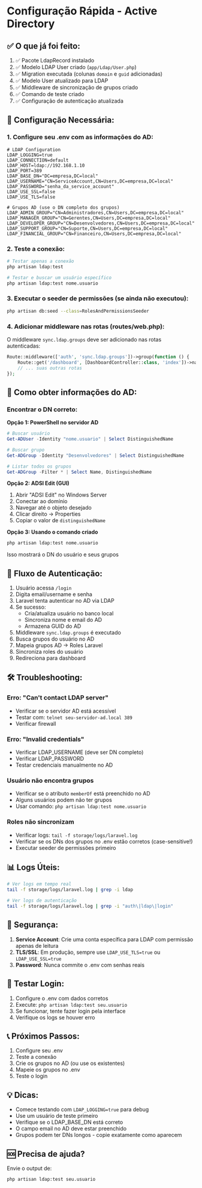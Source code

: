 # Configuração Rápida - Active Directory

## ✅ O que já foi feito:

1. ✅ Pacote LdapRecord instalado
2. ✅ Modelo LDAP User criado (`app/Ldap/User.php`)
3. ✅ Migration executada (colunas `domain` e `guid` adicionadas)
4. ✅ Modelo User atualizado para LDAP
5. ✅ Middleware de sincronização de grupos criado
6. ✅ Comando de teste criado
7. ✅ Configuração de autenticação atualizada

## 🔧 Configuração Necessária:

### 1. Configure seu .env com as informações do AD:

```env
# LDAP Configuration
LDAP_LOGGING=true
LDAP_CONNECTION=default
LDAP_HOST=ldap://192.168.1.10
LDAP_PORT=389
LDAP_BASE_DN="DC=empresa,DC=local"
LDAP_USERNAME="CN=ServiceAccount,CN=Users,DC=empresa,DC=local"
LDAP_PASSWORD="senha_da_service_account"
LDAP_USE_SSL=false
LDAP_USE_TLS=false

# Grupos AD (use o DN completo dos grupos)
LDAP_ADMIN_GROUP="CN=Administradores,CN=Users,DC=empresa,DC=local"
LDAP_MANAGER_GROUP="CN=Gerentes,CN=Users,DC=empresa,DC=local"
LDAP_DEVELOPER_GROUP="CN=Desenvolvedores,CN=Users,DC=empresa,DC=local"
LDAP_SUPPORT_GROUP="CN=Suporte,CN=Users,DC=empresa,DC=local"
LDAP_FINANCIAL_GROUP="CN=Financeiro,CN=Users,DC=empresa,DC=local"
```

### 2. Teste a conexão:

```bash
# Testar apenas a conexão
php artisan ldap:test

# Testar e buscar um usuário específico
php artisan ldap:test nome.usuario
```

### 3. Executar o seeder de permissões (se ainda não executou):

```bash
php artisan db:seed --class=RolesAndPermissionsSeeder
```

### 4. Adicionar middleware nas rotas (routes/web.php):

O middleware `sync.ldap.groups` deve ser adicionado nas rotas autenticadas:

```php
Route::middleware(['auth', 'sync.ldap.groups'])->group(function () {
    Route::get('/dashboard', [DashboardController::class, 'index'])->name('dashboard');
    // ... suas outras rotas
});
```

## 📝 Como obter informações do AD:

### Encontrar o DN correto:

**Opção 1: PowerShell no servidor AD**
```powershell
# Buscar usuário
Get-ADUser -Identity "nome.usuario" | Select DistinguishedName

# Buscar grupo
Get-ADGroup -Identity "Desenvolvedores" | Select DistinguishedName

# Listar todos os grupos
Get-ADGroup -Filter * | Select Name, DistinguishedName
```

**Opção 2: ADSI Edit (GUI)**
1. Abrir "ADSI Edit" no Windows Server
2. Conectar ao domínio
3. Navegar até o objeto desejado
4. Clicar direito → Properties
5. Copiar o valor de `distinguishedName`

**Opção 3: Usando o comando criado**
```bash
php artisan ldap:test nome.usuario
```
Isso mostrará o DN do usuário e seus grupos

## 🔄 Fluxo de Autenticação:

1. Usuário acessa `/login`
2. Digita email/username e senha
3. Laravel tenta autenticar no AD via LDAP
4. Se sucesso:
   - Cria/atualiza usuário no banco local
   - Sincroniza nome e email do AD
   - Armazena GUID do AD
5. Middleware `sync.ldap.groups` é executado
6. Busca grupos do usuário no AD
7. Mapeia grupos AD → Roles Laravel
8. Sincroniza roles do usuário
9. Redireciona para dashboard

## 🛠️ Troubleshooting:

### Erro: "Can't contact LDAP server"
- Verificar se o servidor AD está acessível
- Testar com: `telnet seu-servidor-ad.local 389`
- Verificar firewall

### Erro: "Invalid credentials"
- Verificar LDAP_USERNAME (deve ser DN completo)
- Verificar LDAP_PASSWORD
- Testar credenciais manualmente no AD

### Usuário não encontra grupos
- Verificar se o atributo `memberOf` está preenchido no AD
- Alguns usuários podem não ter grupos
- Usar comando: `php artisan ldap:test nome.usuario`

### Roles não sincronizam
- Verificar logs: `tail -f storage/logs/laravel.log`
- Verificar se os DNs dos grupos no .env estão corretos (case-sensitive!)
- Executar seeder de permissões primeiro

## 📊 Logs Úteis:

```bash
# Ver logs em tempo real
tail -f storage/logs/laravel.log | grep -i ldap

# Ver logs de autenticação
tail -f storage/logs/laravel.log | grep -i "auth\|ldap\|login"
```

## 🔐 Segurança:

1. **Service Account**: Crie uma conta específica para LDAP com permissão apenas de leitura
2. **TLS/SSL**: Em produção, sempre use `LDAP_USE_TLS=true` ou `LDAP_USE_SSL=true`
3. **Password**: Nunca commite o .env com senhas reais

## 🧪 Testar Login:

1. Configure o .env com dados corretos
2. Execute: `php artisan ldap:test seu.usuario`
3. Se funcionar, tente fazer login pela interface
4. Verifique os logs se houver erro

## 📞 Próximos Passos:

1. Configure seu .env
2. Teste a conexão
3. Crie os grupos no AD (ou use os existentes)
4. Mapeie os grupos no .env
5. Teste o login

## 💡 Dicas:

- Comece testando com `LDAP_LOGGING=true` para debug
- Use um usuário de teste primeiro
- Verifique se o LDAP_BASE_DN está correto
- O campo email no AD deve estar preenchido
- Grupos podem ter DNs longos - copie exatamente como aparecem

## 🆘 Precisa de ajuda?

Envie o output de:
```bash
php artisan ldap:test seu.usuario
```
